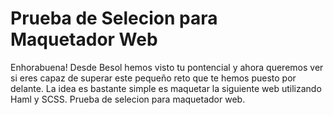 Prueba de Selecion para Maquetador Web
==============

Enhorabuena! Desde Besol hemos visto tu pontencial y ahora queremos ver si eres capaz de superar este pequeño reto que te hemos puesto por delante. La idea es bastante simple es maquetar la siguiente web utilizando Haml y SCSS.
Prueba de selecion para maquetador web.